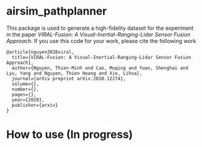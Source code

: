 # airsim_pathplanner

This package is used to generate a high-fidelity dataset for the experiment in the paper _VIRAL-Fusion: A Visual-Inertial-Ranging-Lidar Sensor Fusion Approach_.
If you use this code for your work, please cite the following work

```
@article{nguyen2020viral,
  title={VIRAL-Fusion: A Visual-Inertial-Ranging-Lidar Sensor Fusion Approach},
  author={Nguyen, Thien-Minh and Cao, Muqing and Yuan, Shenghai and Lyu, Yang and Nguyen, Thien Hoang and Xie, Lihua},
  journal={arXiv preprint arXiv:2010.12274},
  volume={},
  number={},
  pages={},
  year={2020},
  publisher={arxiv}
}
```

# How to use (In progress)
